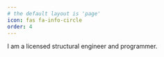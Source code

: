 ```yaml
---
# the default layout is 'page'
icon: fas fa-info-circle
order: 4
---
```


I am a licensed structural engineer and programmer.
